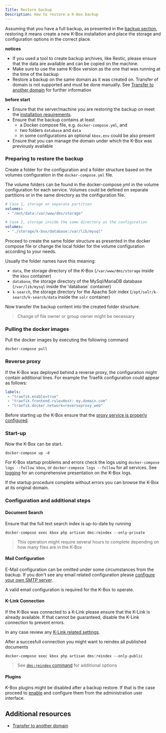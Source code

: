 ```yaml
---
Title: Restore backup
Description: How to restore a K-Box backup
---
```


Assuming that you have a full backup, as presented in the [backup section](./backup.md), 
restoring it means create a new K-Box installation and place the storage and configuration options 
in the correct place.

**notices**

- If you used a tool to create backup archives, like Restic, please ensure that the data are available
and can be copied on the machine.
- Make sure to use the same K-Box version as the one that was running at the time of the backup
- Restore a backup on the same domain as it was created on. Transfer of domain is not supported and must 
  be done manually. See [Transfer to another domain](./transfer-to-another-domain.md) for further information

**before start**

- Ensure that the server/machine you are restoring the backup on meet the [installation requirements](../installation/requirements.md).
- Ensure that the backup contains at least
  - a Docker compose file, e.g. `docker-compose.yml`, and 
  - two folders `database` and `data`
  - in some configurations an optional `kbox.env` could be also present
- Ensure that you can manage the domain under which the K-Box was previously available

### Preparing to restore the backup

Create a folder for the configuration and a folder structure based on 
the volumes configuration in the `docker-compose.yml` file.

The volume folders can be found in the docker-compose.yml in 
the volume configuration for each service. Volumes could be
defined on separate partitions or in the same directory
as the configuration file.

```yaml
# Case 1, storage on separate partition
volumes:
 - "/mnt/data:/var/www/dms/storage"

# Case 2, storage inside the same directory as the configuration
volumes:
 - "./storage/k-box/database:/var/lib/mysql"
```

Proceed to create the same folder structure as presented in the docker compose file 
or change the local folder for the volume configuration according to your needs. 

Usually the folder names have this meaning:

- `data`, the storage directory of the K-Box (`/var/www/dms/storage` inside the `kbox` container)
- `database`, the storage directory of the MySql/MariaDB database (`/var/lib/mysql` inside the 'database` container)
- `k-search`, the storage directory for the Apache Solr index (`/opt/solr/k-search/k-search/data` inside the `solr` container)

Now transfer the backup content into the created folder structure.

> Change of file owner or group owner might be necessary


### Pulling the docker images

Pull the docker images by executing the following command

```
docker-compose pull
```

### Reverse proxy

If the K-Box was deployed behind a reverse proxy, the configuration might contain additional lines. 
For example the Traefik configuration could appear as follows:

```yml
labels:
 - "traefik.enable=true"
 - "traefik.frontend.rule=Host: my.domain.com"
 - "traefik.docker.network=reverseproxy_web"
```

Before starting up the K-Box ensure that the [proxy service is properly configured](../installation/reverse-proxy.md). 


### Start-up

Now the K-Box can be start.

```
docker-compose up -d
```

For K-Box startup problems and errors check the logs using `docker-compose logs --follow kbox`, 
or `docker-compose logs --follow` for all services. 
See [logging](./logging.md) for an comprehensive presentation on the K-Box logs.

If the startup procedure complete without errors you can browse the K-Box at its original domain.

### Configuration and additional steps

#### Document Search

Ensure that the full text search index is up-to-date by running

```
docker-compose exec kbox php artisan dms:reindex --only-private
```

> This operation might require several hours to complete depending on how many files are in the K-Box

#### Mail Configuration

E-Mail configuration can be omitted under some circumstances from the backup. 
If you don't see any email related configuration please [configure your own SMTP server](../administration/mail.md).

A valid email configuration is required for the K-Box to operate.

#### K-Link Connection

If the K-Box was connected to a K-Link please ensure that the K-Link is already available.
If that cannot be guaranteed, disable the K-Link connection to prevent errors.

In any case review any [K-Link related settings](../administration/network.md).

After a succesfull connection you might want to reindex all published documents

```
docker-compose exec kbox php artisan dms:reindex --only-public
```

> See [`dms:reindex` command](../developer/commands/reindex-command.md) for additional options

#### Plugins

K-Box plugins might be disabled after a backup restore. 
If that is the case proceed to [enable](../developer/plugins/plugins.md) and configure them from the administration user interface.


## Additional resources

- [Transfer to another domain](./transfer-to-another-domain.md)
